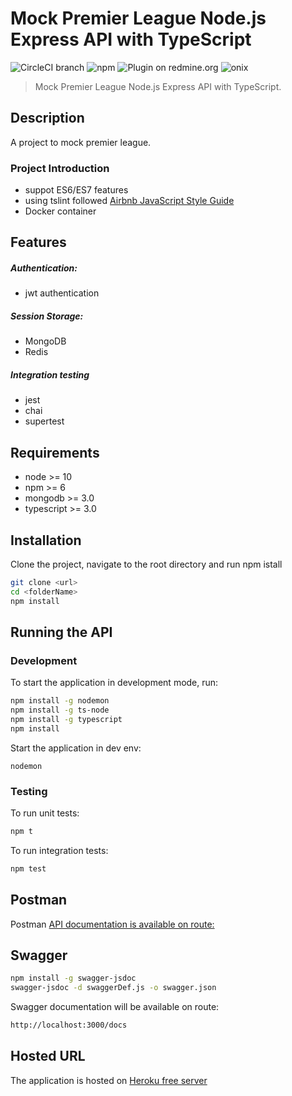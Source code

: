 # Mock Premier League Node.js Express API with TypeScript

![CircleCI branch](https://img.shields.io/circleci/project/github/RedSparr0w/node-csgo-parser/master.svg?style=flat-square)
![npm](https://img.shields.io/npm/dm/localeval.svg?style=flat-square)
![Plugin on redmine.org](https://img.shields.io/redmine/plugin/stars/redmine_xlsx_format_issue_exporter.svg?style=flat-square)
![onix](https://img.shields.io/badge/onix-systems-blue.svg)

> Mock Premier League Node.js Express API with TypeScript.

## Description

A project to mock premier league.

### Project Introduction

- suppot ES6/ES7 features
- using tslint followed [Airbnb JavaScript Style Guide](https://github.com/airbnb/javascript)
- Docker container

## Features

##### Authentication:

- jwt authentication

##### Session Storage:

- MongoDB
- Redis

##### Integration testing

- jest
- chai
- supertest

## Requirements

- node >= 10
- npm >= 6
- mongodb >= 3.0
- typescript >= 3.0

## Installation

Clone the project, navigate to the root directory and run npm istall

```bash
git clone <url>
cd <folderName>
npm install
```

## Running the API

### Development

To start the application in development mode, run:

```bash
npm install -g nodemon
npm install -g ts-node
npm install -g typescript
npm install
```

Start the application in dev env:

```
nodemon
```

### Testing

To run unit tests:

```bash
npm t
```

To run integration tests:

```bash
npm test
```

## Postman

Postman [API documentation is available on route:](https://documenter.getpostman.com/view/949328/SVYwLx26?version=latest)

## Swagger

```bash
npm install -g swagger-jsdoc
swagger-jsdoc -d swaggerDef.js -o swagger.json
```

Swagger documentation will be available on route:

```bash
http://localhost:3000/docs
```

## Hosted URL

The application is hosted on [Heroku free server](https://ebos12-mock-premier-league.herokuapp.com/)
